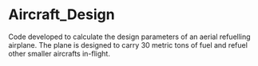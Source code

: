 # Aircraft_Design

Code developed to calculate the design parameters of an aerial refuelling airplane. 
The plane is designed to carry 30 metric tons of fuel and refuel other smaller aircrafts in-flight.
